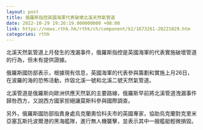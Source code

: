 ```yaml
---
layout: post
title: 俄羅斯指控英國海軍代表破壞北溪天然氣管道
date: 2022-10-29 19:26:19.000000000 +08:00
link: https://news.rthk.hk/rthk/ch/component/k2/1673261-20221029.htm
categories: rthk
---
```


北溪天然氣管道上月發生的洩漏事件，俄羅斯指控是英國海軍的代表實施破壞管道的行為，但未有提供證據。

俄羅斯國防部表示，根據現有信息，英國海軍的代表參與籌劃和實施上月26日，在波羅的海的恐怖活動，炸毀北溪一號和北溪二號天然氣管道。

北溪管道是俄羅斯向歐洲供應天然氣的主要路線，俄羅斯早前將北溪管道洩漏事件歸咎西方，又說西方國家拒絕讓莫斯科參與國際調查。

另外，俄羅斯國防部指責身處烏克蘭奧恰科夫市的英國專家，協助烏克蘭對克里米亞塞瓦斯托波爾港的黑海艦隊，進行無人機襲擊，並表示其中一艘艦艇輕微損毀。

